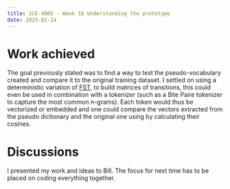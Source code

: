 ```yaml
---
title: ICE-4005 - Week 16 Understanding the prototype
date: 2025-02-24
---
```

# Work achieved
The goal previously stated was to find a way to test the pseudo-vocabulary created and compare it to the original training dataset. I settled on using a deterministic variation of [FST](https://en.wikipedia.org/wiki/Finite-state_transducer), to build matrices of transitions, this could even be used in combination with a tokenizer (such as a Bite Paire tokenizer to capture the most common n-grams). Each token would thus be vectorized or embedded and one could compare the vectors extracted from the pseudo dictionary and the original one using by calculating their cosines.
# Discussions
I presented my work and ideas to Bill. The focus for next time has to be placed on coding everything together.